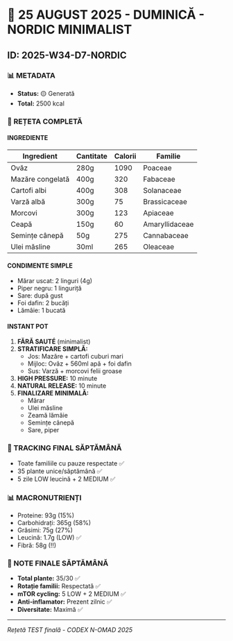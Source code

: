 # 🌲 25 AUGUST 2025 - DUMINICĂ - NORDIC MINIMALIST
## ID: 2025-W34-D7-NORDIC

### 📊 METADATA
- **Status:** 🟡 Generată
- **Total:** 2500 kcal

### 📝 REȚETA COMPLETĂ

#### INGREDIENTE
| Ingredient | Cantitate | Calorii | Familie |
|------------|-----------|---------|----------|
| Ovăz | 280g | 1090 | Poaceae |
| Mazăre congelată | 400g | 320 | Fabaceae |
| Cartofi albi | 400g | 308 | Solanaceae |
| Varză albă | 300g | 75 | Brassicaceae |
| Morcovi | 300g | 123 | Apiaceae |
| Ceapă | 150g | 60 | Amaryllidaceae |
| Semințe cânepă | 50g | 275 | Cannabaceae |
| Ulei măsline | 30ml | 265 | Oleaceae |

#### CONDIMENTE SIMPLE
- Mărar uscat: 2 linguri (4g)
- Piper negru: 1 linguriță
- Sare: după gust
- Foi dafin: 2 bucăți
- Lămâie: 1 bucată

#### INSTANT POT
1. **FĂRĂ SAUTÉ** (minimalist)
2. **STRATIFICARE SIMPLĂ:**
   - Jos: Mazăre + cartofi cuburi mari
   - Mijloc: Ovăz + 560ml apă + foi dafin
   - Sus: Varză + morcovi felii groase
3. **HIGH PRESSURE:** 10 minute
4. **NATURAL RELEASE:** 10 minute
5. **FINALIZARE MINIMALĂ:**
   - Mărar
   - Ulei măsline
   - Zeamă lămâie
   - Semințe cânepă
   - Sare, piper

### 🔄 TRACKING FINAL SĂPTĂMÂNĂ
- Toate familiile cu pauze respectate ✅
- 35 plante unice/săptămână ✅
- 5 zile LOW leucină + 2 MEDIUM ✅

### 📊 MACRONUTRIENȚI
- Proteine: 93g (15%)
- Carbohidrați: 365g (58%)
- Grăsimi: 75g (27%)
- Leucină: 1.7g (LOW) ✅
- Fibră: 58g (!!)

### 📝 NOTE FINALE SĂPTĂMÂNĂ
- **Total plante:** 35/30 ✅
- **Rotație familii:** Respectată ✅
- **mTOR cycling:** 5 LOW + 2 MEDIUM ✅
- **Anti-inflamator:** Prezent zilnic ✅
- **Diversitate:** Maximă ✅

---
*Rețetă TEST finală - CODEX N-OMAD 2025*
